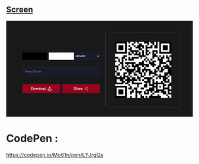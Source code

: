 ## [Screen](https://github.com/Mo61n/QR-code-qenerator)

<img src="Screen/screen.png" width="700px"  >

# CodePen :
https://codepen.io/Mo61n/pen/LYJrgQa
